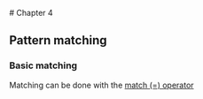 # Chapter 4
## Pattern matching

### Basic matching

Matching can be done with the [match (=) operator](/02-operators/ABOUT.md#Match_(=))
